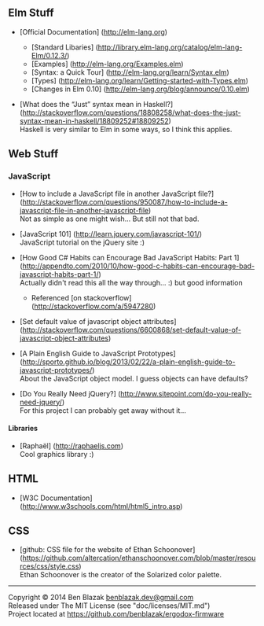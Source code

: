## Elm Stuff

* [Official Documentation]
  (http://elm-lang.org)

    * [Standard Libaries]
      (http://library.elm-lang.org/catalog/elm-lang-Elm/0.12.3/)
    * [Examples]
      (http://elm-lang.org/Examples.elm)
    * [Syntax: a Quick Tour]
      (http://elm-lang.org/learn/Syntax.elm)
    * [Types]
      (http://elm-lang.org/learn/Getting-started-with-Types.elm)
    * [Changes in Elm 0.10]
      (http://elm-lang.org/blog/announce/0.10.elm)

* [What does the “Just” syntax mean in Haskell?]
  (http://stackoverflow.com/questions/18808258/what-does-the-just-syntax-mean-in-haskell/18809252#18809252)  
  Haskell is very similar to Elm in some ways, so I think this applies.



## Web Stuff

### JavaScript

* [How to include a JavaScript file in another JavaScript file?]
  (http://stackoverflow.com/questions/950087/how-to-include-a-javascript-file-in-another-javascript-file)  
  Not as simple as one might wish...  But still not that bad.

* [JavaScript 101]
  (http://learn.jquery.com/javascript-101/)  
  JavaScript tutorial on the jQuery site :)

* [How Good C# Habits can Encourage Bad JavaScript Habits: Part 1]
  (http://appendto.com/2010/10/how-good-c-habits-can-encourage-bad-javascript-habits-part-1/)  
  Actually didn't read this all the way through... :) but good information

    * Referenced [on stackoverflow]
      (http://stackoverflow.com/a/5947280)

* [Set default value of javascript object attributes]
  (http://stackoverflow.com/questions/6600868/set-default-value-of-javascript-object-attributes)

* [A Plain English Guide to JavaScript Prototypes]
  (http://sporto.github.io/blog/2013/02/22/a-plain-english-guide-to-javascript-prototypes/)  
  About the JavaScript object model.  I guess objects can have defaults?

* [Do You Really Need jQuery?]
  (http://www.sitepoint.com/do-you-really-need-jquery/)  
  For this project I can probably get away without it...


#### Libraries

* [Raphaël]
  (http://raphaeljs.com)  
  Cool graphics library :)


## HTML

* [W3C Documentation]
  (http://www.w3schools.com/html/html5_intro.asp)


## CSS

* [github: CSS file for the website of Ethan Schoonover]
  (https://github.com/altercation/ethanschoonover.com/blob/master/resources/css/style.css)  
  Ethan Schoonover is the creator of the Solarized color palette.






-------------------------------------------------------------------------------

Copyright &copy; 2014 Ben Blazak <benblazak.dev@gmail.com>  
Released under The MIT License (see "doc/licenses/MIT.md")  
Project located at <https://github.com/benblazak/ergodox-firmware>

